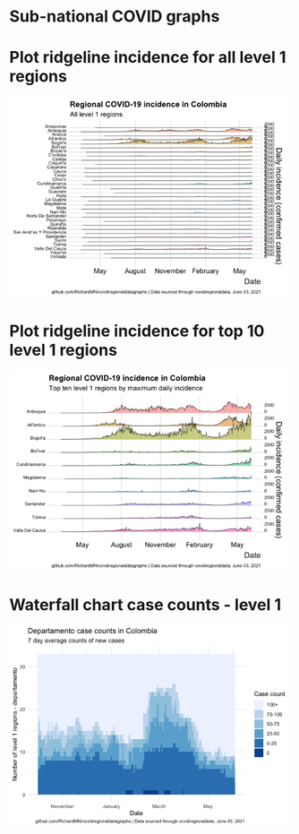 Sub-national COVID graphs
================

# Plot ridgeline incidence for all level 1 regions

![](Report%20Colombia_files/figure-gfm/ridgeline-all-level-1-graphs-1.png)<!-- -->

# Plot ridgeline incidence for top 10 level 1 regions

![](Report%20Colombia_files/figure-gfm/ridgeline-top-ten-level-1-graphs-1.png)<!-- -->

# Waterfall chart case counts - level 1

![](Report%20Colombia_files/figure-gfm/waterfall-case-count-level-1-1.png)<!-- -->
